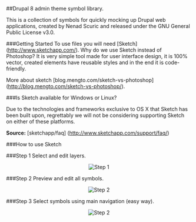 ##Drupal 8 admin theme symbol library.

This is a collection of symbols for quickly mocking up Drupal web applications, created by Nenad Scuric and released under the GNU General Public License v3.0.


###Getting Started
To use files you will need [Sketch] (http://www.sketchapp.com/). Why do we use Sketch instead of Photoshop? It is very simple tool made for user interface design, it is 100% vector, created elements have reusable styles and in the end it is code-friendly. 

More about sketch [blog.mengto.com/sketch-vs-photoshop] (http://blog.mengto.com/sketch-vs-photoshop/).

###Is Sketch available for Windows or Linux? 

Due to the technologies and frameworks exclusive to OS X that Sketch has been built upon, regrettably we will not be considering supporting Sketch on either of these platforms.

__Source:__ [sketchapp/faq] (http://www.sketchapp.com/support/faq/)

###How to use Sketch

###Step 1
Select and edit layers.
<p align="center">
  <img src="https://raw.githubusercontent.com/LastPixelBorn/sketch-drupal-theme-seven/master/assets/Theme%20Seven%20step%201.jpg" alt="Step 1">
</p>

###Step 2
Preview and edit all symbols.
<p align="center">
  <img src="https://raw.githubusercontent.com/LastPixelBorn/sketch-drupal-theme-seven/master/assets/Theme%20Seven%20step%202.jpg" alt="Step 2">
</p>

###Step 3
Select symbols using main navigation (easy way).
<p align="center">
  <img src="https://raw.githubusercontent.com/LastPixelBorn/sketch-drupal-theme-seven/master/assets/Theme%20Seven%20step%203.jpg" alt="Step 2">
</p>

